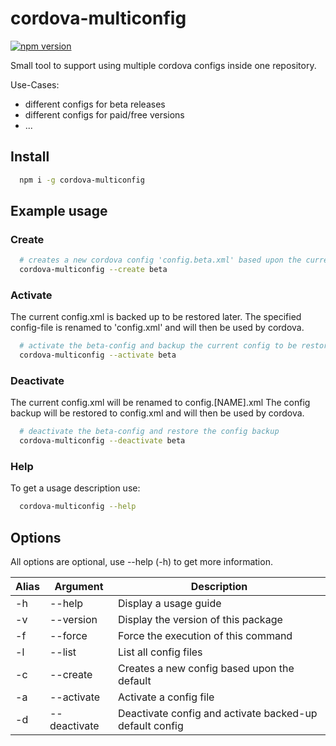 # cordova-multiconfig

[![npm version](https://badge.fury.io/js/cordova-multiconfig.svg)](https://badge.fury.io/js/cordova-multiconfig)

Small tool to support using multiple cordova configs inside one repository.

Use-Cases:

- different configs for beta releases
- different configs for paid/free versions
- ...

## Install

```bash
  npm i -g cordova-multiconfig
```

## Example usage

### Create

```bash
  # creates a new cordova config 'config.beta.xml' based upon the current config.xml
  cordova-multiconfig --create beta
```

### Activate

The current config.xml is backed up to be restored later.
The specified config-file is renamed to 'config.xml' and will then be used by cordova.

```bash
  # activate the beta-config and backup the current config to be restored later
  cordova-multiconfig --activate beta
```

### Deactivate

The current config.xml will be renamed to config.[NAME].xml
The config backup will be restored to config.xml and will then be used by cordova.

```bash
  # deactivate the beta-config and restore the config backup
  cordova-multiconfig --deactivate beta
```

### Help

To get a usage description use:

```bash
  cordova-multiconfig --help
```

## Options

All options are optional, use --help (-h) to get more information.

| Alias | Argument     | Description                                             |
| ----- | ------------ | ------------------------------------------------------- |
| -h    | --help       | Display a usage guide                                   |
| -v    | --version    | Display the version of this package                     |
| -f    | --force      | Force the execution of this command                     |
| -l    | --list       | List all config files                                   |
| -c    | --create     | Creates a new config based upon the default             |
| -a    | --activate   | Activate a config file                                  |
| -d    | --deactivate | Deactivate config and activate backed-up default config |
